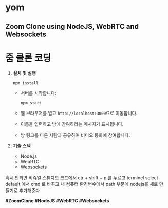 # yom

## Zoom Clone using NodeJS, WebRTC and Websockets



# 줌 클론 코딩

1. **설치 및 실행**

     ```
     npm install
     ```

   - 서버를 시작합니다:

     ```
     npm start
     ```

   - 웹 브라우저를 열고 `http://localhost:3000`으로 이동합니다.
   
   - 이름을 입력하고 방에 참여하라는 메시지가 표시됩니다.
   
   - 방 링크를 다른 사람과 공유하여 비디오 통화에 참여합니다.

2. **기술 스택**

   - Node.js
   - WebRTC
   - Websockets

혹시 안되면 비쥬얼 스튜디오 코드에서 ctr + shift + p 를 누르고 terminel select default 에서 cmd 로 바꾸고 내 컴퓨터 환경변수에서 path 부분에 nodejs를 새로 만들기로 추가해준다


**#ZoomClone #NodeJS #WebRTC #Websockets**

